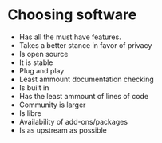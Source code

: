 # Choosing software
- Has all the must have features.
- Takes a better stance in favor of privacy
- Is open source
- It is stable
- Plug and play
- Least ammount documentation checking
- Is built in
- Has the least ammount of lines of code
- Community is larger
- Is libre
- Availability of add-ons/packages
- Is as upstream as possible
